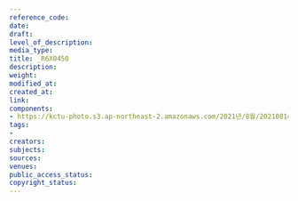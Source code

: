 ```yaml
---
reference_code: 
date: 
draft: 
level_of_description: 
media_type: 
title: _R6X0450
description: 
weight: 
modified_at: 
created_at: 
link: 
components:
- https://kctu-photo.s3.ap-northeast-2.amazonaws.com/2021년/8월/20210814_8.15+전국노동자대회/_R6X0450.jpg
tags:
- 
creators: 
subjects: 
sources: 
venues: 
public_access_status: 
copyright_status: 
---
```

